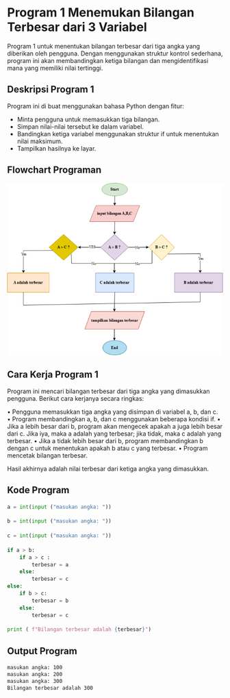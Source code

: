 # Program 1 Menemukan Bilangan Terbesar dari 3 Variabel
Program 1 untuk menentukan bilangan terbesar dari tiga angka yang diberikan oleh pengguna. Dengan menggunakan struktur kontrol sederhana, program ini akan membandingkan ketiga bilangan dan mengidentifikasi mana yang memiliki nilai tertinggi.

## Deskripsi Program 1
Program ini di buat menggunakan bahasa Python dengan fitur:
* Minta pengguna untuk memasukkan tiga bilangan.
* Simpan nilai-nilai tersebut ke dalam variabel.
* Bandingkan ketiga variabel menggunakan struktur if untuk menentukan nilai maksimum.
* Tampilkan hasilnya ke layar.

## Flowchart Programan
![Flowchart](flowchart1.png)

## Cara Kerja Program 1
Program ini mencari bilangan terbesar dari tiga angka yang dimasukkan pengguna. Berikut cara kerjanya secara ringkas:

• Pengguna memasukkan tiga angka yang disimpan di variabel a, b, dan c.
• Program membandingkan a, b, dan c menggunakan beberapa kondisi if.
• Jika a lebih besar dari b, program akan mengecek apakah a juga lebih besar dari c. Jika iya, maka a adalah yang terbesar; jika tidak, maka c adalah yang terbesar.
• Jika a tidak lebih besar dari b, program membandingkan b dengan c untuk menentukan apakah b atau c yang terbesar.
• Program mencetak bilangan terbesar.

Hasil akhirnya adalah nilai terbesar dari ketiga angka yang dimasukkan.

## Kode Program
```python
a = int(input ("masukan angka: "))

b = int(input ("masukan angka: "))

c = int(input ("masukan angka: "))

if a > b:
    if a > c :
        terbesar = a
    else:
        terbesar = c       
else:
    if b > c:
        terbesar = b
    else:
        terbesar = c

print ( f"Bilangan terbesar adalah {terbesar}")
```

## Output Program
````
masukan angka: 100
masukan angka: 200
masukan angka: 300
Bilangan terbesar adalah 300
